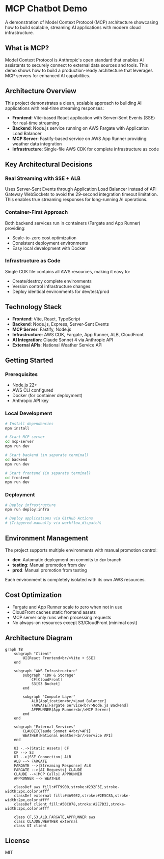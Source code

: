 # MCP Chatbot Demo

A demonstration of Model Context Protocol (MCP) architecture showcasing how to build scalable, streaming AI applications with modern cloud infrastructure.

## What is MCP?

Model Context Protocol is Anthropic's open standard that enables AI assistants to securely connect to external data sources and tools. This demo shows how to build a production-ready architecture that leverages MCP servers for enhanced AI capabilities.

## Architecture Overview

This project demonstrates a clean, scalable approach to building AI applications with real-time streaming responses:

- **Frontend**: Vite-based React application with Server-Sent Events (SSE) for real-time streaming
- **Backend**: Node.js service running on AWS Fargate with Application Load Balancer
- **MCP Server**: Fastify-based service on AWS App Runner providing weather data integration
- **Infrastructure**: Single-file AWS CDK for complete infrastructure as code

## Key Architectural Decisions

### Real Streaming with SSE + ALB
Uses Server-Sent Events through Application Load Balancer instead of API Gateway WebSockets to avoid the 29-second integration timeout limitation. This enables true streaming responses for long-running AI operations.

### Container-First Approach
Both backend services run in containers (Fargate and App Runner) providing:
- Scale-to-zero cost optimization
- Consistent deployment environments
- Easy local development with Docker

### Infrastructure as Code
Single CDK file contains all AWS resources, making it easy to:
- Create/destroy complete environments
- Version control infrastructure changes
- Deploy identical environments for dev/test/prod

## Technology Stack

- **Frontend**: Vite, React, TypeScript
- **Backend**: Node.js, Express, Server-Sent Events
- **MCP Server**: Fastify, Node.js
- **Infrastructure**: AWS CDK, Fargate, App Runner, ALB, CloudFront
- **AI Integration**: Claude Sonnet 4 via Anthropic API
- **External APIs**: National Weather Service API

## Getting Started

### Prerequisites
- Node.js 22+
- AWS CLI configured
- Docker (for container deployment)
- Anthropic API key

### Local Development
```bash
# Install dependencies
npm install

# Start MCP server
cd mcp-server
npm run dev

# Start backend (in separate terminal)
cd backend
npm run dev

# Start frontend (in separate terminal)
cd frontend
npm run dev
```

### Deployment
```bash
# Deploy infrastructure
npm run deploy:infra

# Deploy applications via GitHub Actions
# (Triggered manually via workflow_dispatch)
```

## Environment Management

The project supports multiple environments with manual promotion control:
- **dev**: Automatic deployment on commits to `dev` branch
- **testing**: Manual promotion from dev
- **prod**: Manual promotion from testing

Each environment is completely isolated with its own AWS resources.

## Cost Optimization

- Fargate and App Runner scale to zero when not in use
- CloudFront caches static frontend assets
- MCP server only runs when processing requests
- No always-on resources except S3/CloudFront (minimal cost)

## Architecture Diagram

```mermaid
graph TB
    subgraph "Client"
        UI[React Frontend<br/>Vite + SSE]
    end
    
    subgraph "AWS Infrastructure"
        subgraph "CDN & Storage"
            CF[CloudFront]
            S3[S3 Bucket]
        end
        
        subgraph "Compute Layer"
            ALB[Application<br/>Load Balancer]
            FARGATE[Fargate Service<br/>Node.js Backend]
            APPRUNNER[App Runner<br/>MCP Server]
        end
    end
    
    subgraph "External Services"
        CLAUDE[Claude Sonnet 4<br/>API]
        WEATHER[National Weather<br/>Service API]
    end
    
    UI -.->|Static Assets| CF
    CF --> S3
    UI -->|SSE Connection| ALB
    ALB --> FARGATE
    FARGATE -->|Streaming Response| ALB
    FARGATE -->|AI Requests| CLAUDE
    CLAUDE -->|MCP Calls| APPRUNNER
    APPRUNNER --> WEATHER
    
    classDef aws fill:#FF9900,stroke:#232F3E,stroke-width:2px,color:#fff
    classDef external fill:#4A90E2,stroke:#2E5C8A,stroke-width:2px,color:#fff
    classDef client fill:#50C878,stroke:#2E7D32,stroke-width:2px,color:#fff
    
    class CF,S3,ALB,FARGATE,APPRUNNER aws
    class CLAUDE,WEATHER external
    class UI client
```

## License

MIT